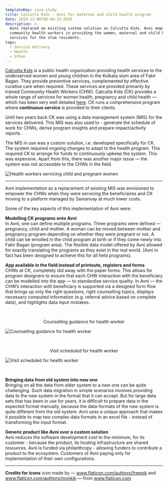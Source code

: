 ```yaml
---
templateKey: case-study
title: Calcutta Kids — Avni for maternal and child health program
date: 2019-11-06T08:46:23.019Z
description: >-
  Avni replaced an existing custom solution as Calcutta Kids. Avni empowered the
  community health workers in providing the women, maternal and child health
  services for the slum residents.
tags:
  - Service delivery
  - Health
  - Urban
---
```

[Calcutta Kids](https://calcuttakids.org) is a public health organization providing health services to the underserved women and young children in the Kolkata slum area of Fakir Bagan. They provide preventive services, complemented by effective curative care when required. These services are provided primarily by trained Community Health Workers (CHW). Calcutta Kids (CK) provides a whole range of services for women health, pregnancy and child health — which has been very well detailed <a href="https://calcuttakids.org/programs/" target="_blank">here</a>. CK runs a comprehensive program where **continuous service** is provided to their clients.

Until two years back CK was using a data management system (MIS) for the services delivered. This MIS was also used to - generate the schedule of work for CHWs, derive program insights and prepare impact/activity reports.

The MIS in use was a custom solution, i.e. developed specifically for CK. The system required ongoing changes to adapt to the health program. This required CK to arrange for funds to continuously upkeep the system. This was expensive. Apart from this, there was another major issue — the system was not accessible to the CHWs in the field.

![](/img/ck-case-study.png "Health workers servicing child and pregnant women")

- - -

Avni implementation as a replacement of existing MIS was envisioned to empower the CHWs when they were servicing the beneficiaires and CK moving to a platform managed by Samanvay at much lower costs.

Some of the key aspects of this implementation of Avni were:

**Modelling CK programs onto Avni**\
In Avni, one can define multiple programs. Three programs were defined — pregnancy, child and mother. A woman can be moved between mother and pregnancy program depending on whether they were pregnant or not. A child can be enrolled in the child program at birth or if they come newly into Fakir Bagan (program area). The flexible data model offered by Avni allowed for exactly translating the programs as they exist in the real world. (Avni in fact has been designed to achieve this for all field programs).

**App available in the field instead of printouts, registers and forms**\
CHWs at CK, completely did away with the paper forms. This allows for program designers to ensure that each CHW interaction with the beneficiary can be modelled into the app — to standardise service quality. In Avni — the CHW’s interaction with beneficiary is supported via a designed form flow that brings up only the right questions, right counselling topics, displays necessary computed information (e.g. referral advice based on complete data), and highlights data input mistakes.

<br/>

<p align='center'>Counselling guidance for health worker</p>

![Counselling guidance for health worker](/img/screenshot-2019-12-12-at-6.44.01-pm.png "Counselling guidance for health worker")

<br/>

<p align='center'>Visit scheduled for health worker</p>

![Visit scheduled for health worker](/img/ck-visit-scheduling.png "Visit scheduled automatically for the health worker")

<br/>

**Bringing data from old system into new one**\
Bringing on all the data from older system to a new one can be quite challenging. Such data migration in simple scenarios involves providing data to the new system in the format that it can accept. But for large data sets that has been in use for years, it is difficult to prepare data in the expected format manually, because the data-formats of the new system is quite different from the old system. Avni uses a unique approach that makes it possible to map two complex data formats in an excel file - instead of transforming the input format.

**Generic product like Avni over a custom solution**\
Avni reduces the software development cost to the minimum, for its customer - because the product, its hosting infrastructure are shared resources. Avni is funded via philanthropy - allowing funders to contribute a product to the ecosystem. Customers of Avni paying only for implementation of their own configurations.

- - -

**Credits for icons**
icon made by — www.flaticon.com/authors/freepik and www.flaticon.com/authors/monkik — from www.flaticon.com

